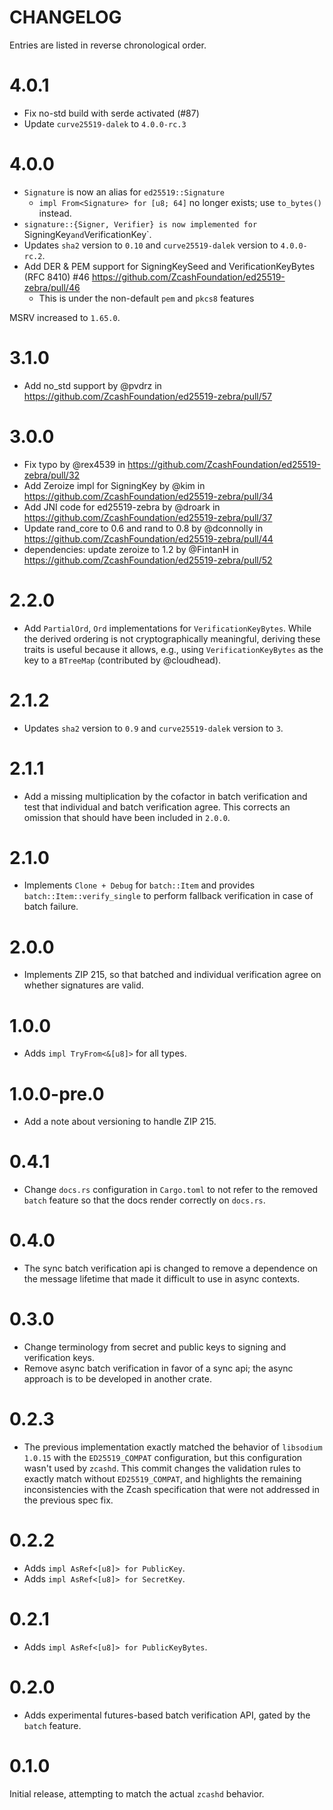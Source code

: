 # CHANGELOG

Entries are listed in reverse chronological order.

# 4.0.1

* Fix no-std build with serde activated (#87)
* Update `curve25519-dalek` to `4.0.0-rc.3`

# 4.0.0

* `Signature` is now an alias for `ed25519::Signature`
  * `impl From<Signature> for [u8; 64]` no longer exists; use `to_bytes()` instead.
* `signature::{Signer, Verifier} is now implemented for  `SigningKey` and `VerificationKey`.
* Updates `sha2` version to `0.10` and `curve25519-dalek` version to `4.0.0-rc.2`.
* Add DER & PEM support for SigningKeySeed and VerificationKeyBytes (RFC 8410) #46 https://github.com/ZcashFoundation/ed25519-zebra/pull/46
  * This is under the non-default `pem` and `pkcs8` features

MSRV increased to `1.65.0`.

# 3.1.0

* Add no_std support by @pvdrz in https://github.com/ZcashFoundation/ed25519-zebra/pull/57

# 3.0.0

* Fix typo by @rex4539 in https://github.com/ZcashFoundation/ed25519-zebra/pull/32
* Add Zeroize impl for SigningKey by @kim in https://github.com/ZcashFoundation/ed25519-zebra/pull/34
* Add JNI code for ed25519-zebra by @droark in https://github.com/ZcashFoundation/ed25519-zebra/pull/37
* Update rand_core to 0.6 and rand to 0.8 by @dconnolly in https://github.com/ZcashFoundation/ed25519-zebra/pull/44
* dependencies: update zeroize to 1.2 by @FintanH in https://github.com/ZcashFoundation/ed25519-zebra/pull/52

# 2.2.0

* Add `PartialOrd`, `Ord` implementations for `VerificationKeyBytes`.  While
  the derived ordering is not cryptographically meaningful, deriving these
  traits is useful because it allows, e.g., using `VerificationKeyBytes` as the
  key to a `BTreeMap` (contributed by @cloudhead).

# 2.1.2

* Updates `sha2` version to `0.9` and `curve25519-dalek` version to `3`.

# 2.1.1

* Add a missing multiplication by the cofactor in batch verification and test
  that individual and batch verification agree.  This corrects an omission that
  should have been included in `2.0.0`.

# 2.1.0

* Implements `Clone + Debug` for `batch::Item` and provides
  `batch::Item::verify_single` to perform fallback verification in case
  of batch failure.

# 2.0.0

* Implements ZIP 215, so that batched and individual verification
  agree on whether signatures are valid.

# 1.0.0

* Adds `impl TryFrom<&[u8]>` for all types.

# 1.0.0-pre.0

* Add a note about versioning to handle ZIP 215.

# 0.4.1

* Change `docs.rs` configuration in `Cargo.toml` to not refer to the removed
  `batch` feature so that the docs render correctly on `docs.rs`.

# 0.4.0

* The sync batch verification api is changed to remove a dependence on the
  message lifetime that made it difficult to use in async contexts.

# 0.3.0

* Change terminology from secret and public keys to signing and verification
  keys.
* Remove async batch verification in favor of a sync api; the async approach is
  to be developed in another crate.

# 0.2.3

* The previous implementation exactly matched the behavior of `libsodium`
  `1.0.15` with the `ED25519_COMPAT` configuration, but this configuration
  wasn't used by `zcashd`. This commit changes the validation rules to exactly
  match without `ED25519_COMPAT`, and highlights the remaining inconsistencies
  with the Zcash specification that were not addressed in the previous spec
  fix.

# 0.2.2

* Adds `impl AsRef<[u8]> for PublicKey`.
* Adds `impl AsRef<[u8]> for SecretKey`.

# 0.2.1

* Adds `impl AsRef<[u8]> for PublicKeyBytes`.

# 0.2.0

* Adds experimental futures-based batch verification API, gated by the `batch` feature.

# 0.1.0

Initial release, attempting to match the actual `zcashd` behavior.
